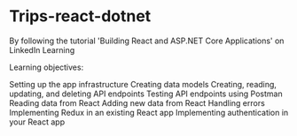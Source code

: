# Trips-react-dotnet
By following the tutorial 'Building React and ASP.NET Core Applications' on LinkedIn Learning

Learning objectives:

Setting up the app infrastructure
Creating data models
Creating, reading, updating, and deleting API endpoints
Testing API endpoints using Postman
Reading data from React
Adding new data from React
Handling errors
Implementing Redux in an existing React app
Implementing authentication in your React app
